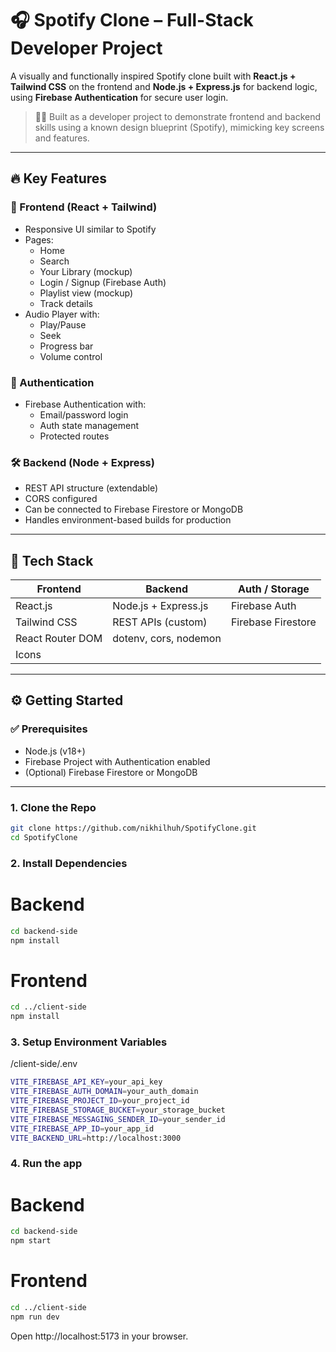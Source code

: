 # 🎧 Spotify Clone – Full-Stack Developer Project

A visually and functionally inspired Spotify clone built with **React.js + Tailwind CSS** on the frontend and **Node.js + Express.js** for backend logic, using **Firebase Authentication** for secure user login.

> 🧑‍💻 Built as a developer project to demonstrate frontend and backend skills using a known design blueprint (Spotify), mimicking key screens and features.

---

## 🔥 Key Features

### 🎨 Frontend (React + Tailwind)
- Responsive UI similar to Spotify
- Pages:
  - Home
  - Search
  - Your Library (mockup)
  - Login / Signup (Firebase Auth)
  - Playlist view (mockup)
  - Track details 
- Audio Player with:
  - Play/Pause
  - Seek
  - Progress bar
  - Volume control

### 🔐 Authentication
- Firebase Authentication with:
  - Email/password login
  - Auth state management
  - Protected routes

### 🛠️ Backend (Node + Express)
- REST API structure (extendable)
- CORS configured
- Can be connected to Firebase Firestore or MongoDB
- Handles environment-based builds for production

---

## 🧰 Tech Stack

| Frontend                | Backend                   | Auth / Storage         |
|-------------------------|---------------------------|------------------------|
| React.js                | Node.js + Express.js      | Firebase Auth          |
| Tailwind CSS            | REST APIs (custom)        | Firebase Firestore     |
| React Router DOM        | dotenv, cors, nodemon     |                        |
| Icons                   |                           |                        |

---

## ⚙️ Getting Started

### ✅ Prerequisites

- Node.js (v18+)
- Firebase Project with Authentication enabled
- (Optional) Firebase Firestore or MongoDB

---

### 1. Clone the Repo

```bash
git clone https://github.com/nikhilhuh/SpotifyClone.git
cd SpotifyClone
```

### 2. Install Dependencies

# Backend
```bash
cd backend-side
npm install
```

# Frontend
```bash
cd ../client-side
npm install
```

### 3. Setup Environment Variables
/client-side/.env

```bash
VITE_FIREBASE_API_KEY=your_api_key
VITE_FIREBASE_AUTH_DOMAIN=your_auth_domain
VITE_FIREBASE_PROJECT_ID=your_project_id
VITE_FIREBASE_STORAGE_BUCKET=your_storage_bucket
VITE_FIREBASE_MESSAGING_SENDER_ID=your_sender_id
VITE_FIREBASE_APP_ID=your_app_id
VITE_BACKEND_URL=http://localhost:3000
```

### 4. Run the app

# Backend
```bash
cd backend-side
npm start
```

# Frontend
```bash
cd ../client-side
npm run dev
```

Open http://localhost:5173 in your browser.

